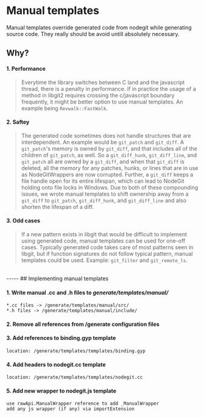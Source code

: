 # Manual templates

  Manual templates override generated code from nodegit while generating source code. They really should be avoid untill absolutely necessary.

## Why?

  #### 1. Performance
  > Everytime the library switches between C land and the javascript thread, there is a penalty in performance. If in practice the usage of a method in libgit2 requires crossing the c/javascript boundary frequently, it might be better option to use manual templates. An example being ```Revwalk::FastWalk```.

  #### 2. Saftey
  > The generated code sometimes does not handle structures that are interdependent. An example would be ```git_patch``` and ```git_diff```. A ```git_patch```'s memory is owned by ```git_diff```, and that includes all of the children of ```git_patch```, as well. So a ```git_diff_hunk```, ```git_diff_line```, and ```git_patch``` all are owned by a ```git_diff```, and when that ```git_diff``` is deleted, all the memory for any patches, hunks, or lines that are in use as NodeGitWrappers are now corrupted. Further, a ```git_diff``` keeps a file handle open for its entire lifespan, which can lead to NodeGit holding onto file locks in Windows. Due to both of these compounding issues, we wrote manual templates to shift ownership away from a ```git_diff``` to ```git_patch```, ```git_diff_hunk```, and ```git_diff_line``` and also shorten the lifespan of a diff.

  #### 3. Odd cases
  > If a new pattern exists in libgit that would be difficult to implement using generated code, manual templates can be used for one-off cases. Typically generated code takes care of most patterns seen in libgit, but if function signatures do not follow typical pattern, manual templates could be used. Example: ```git_filter``` and ```git_remote_ls```.

<br />
-----
## Implementing manual templates

#### 1. Write manual .cc and .h files to *generate/templates/manual/*
    *.cc files -> /generate/templates/manual/src/
    *.h files -> /generate/templates/manual/include/

#### 2. Remove all references from /generate configuration files
    
#### 3. Add references to binding.gyp template
    location: /generate/templates/templates/binding.gyp

#### 4. Add headers to nodegit.cc template
    location: /generate/templates/templates/nodegit.cc

#### 5. Add new wrapper to nodegit.js template
    use rawApi.ManualWrapper reference to add _ManualWrapper
    add any js wrapper (if any) via importExtension

